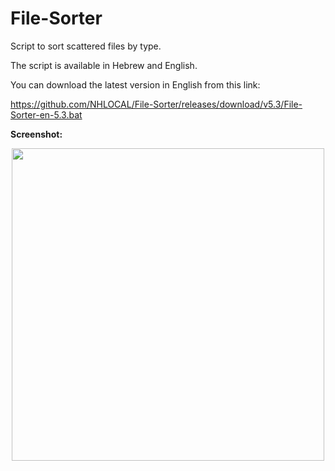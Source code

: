 # File-Sorter
Script to sort scattered files by type.

The script is available in Hebrew and English.

You can download the latest version in English from this link:

https://github.com/NHLOCAL/File-Sorter/releases/download/v5.3/File-Sorter-en-5.3.bat



**Screenshot:**
<div id="header" align="center">
  <img src="https://user-images.githubusercontent.com/95597943/185516702-db03f12d-d202-466d-9211-f13813bd5736.png" width="500"/>

</div>
